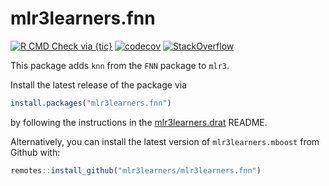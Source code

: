 # mlr3learners.fnn

<!-- badges: start -->

[![R CMD Check via {tic}](https://img.shields.io/github/workflow/status/mlr3learners/mlr3learners.fnn/R%20CMD%20Check%20via%20%7Btic%7D?logo=github&label=R%20CMD%20Check%20via%20{tic}&style=flat-square)](https://github.com/mlr3learners/mlr3learners.fnn/actions)
[![codecov](https://codecov.io/gh/mlr3learners/mlr3learners.fnn/branch/master/graph/badge.svg)](https://codecov.io/gh/mlr3learners/mlr3learners.fnn)
[![StackOverflow](https://img.shields.io/badge/stackoverflow-mlr3-orange.svg)](https://stackoverflow.com/questions/tagged/mlr3)

<!-- badges: end -->

This package adds `knn` from the `FNN` package to `mlr3`.

Install the latest release of the package via

```r
install.packages("mlr3learners.fnn")
```

by following the instructions in the [mlr3learners.drat](https://github.com/mlr3learners/mlr3learners.drat) README.

Alternatively, you can install the latest version of `mlr3learners.mboost` from Github with:

```r
remotes::install_github("mlr3learners/mlr3learners.fnn")
```
